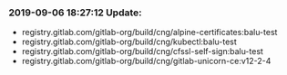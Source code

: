 ### 2019-09-06 18:27:12 Update:

- registry.gitlab.com/gitlab-org/build/cng/alpine-certificates:balu-test
- registry.gitlab.com/gitlab-org/build/cng/kubectl:balu-test
- registry.gitlab.com/gitlab-org/build/cng/cfssl-self-sign:balu-test
- registry.gitlab.com/gitlab-org/build/cng/gitlab-unicorn-ce:v12-2-4
